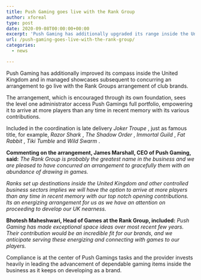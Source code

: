 ```yaml
---
title: Push Gaming goes live with the Rank Group
author: xforeal 
type: post
date: 2020-09-08T00:00:00+00:00
excerpt: 'Push Gaming has additionally upgraded its range inside the United Kingdom and in directed business sectors subsequent to concurring an arrangement to go live with the Rank Groups arrangement of gambling club brands '
url: /push-gaming-goes-live-with-the-rank-group/
categories:
  - news

---
```

Push Gaming has additionally improved its compass inside the United Kingdom and in managed showcases subsequent to concurring an arrangement to go live with the Rank Groups arrangement of club brands. 

The arrangement, which is encouraged through its own foundation, sees the level one administrator access Push Gamings full portfolio, empowering it to arrive at more players than any time in recent memory with its various contributions. 

Included in the coordination is late delivery _Joker Troupe_ , just as famous title, for example, _Razor Shark_ , _The Shadow Order_ , _Immortal Guild_ , _Fat Rabbit_ , _Tiki Tumble_ and _Wild Swarm_ . 

**Commenting on the arrangement, James Marshall, CEO of Push Gaming, said:** _The Rank Group is probably the greatest name in the business and we are pleased to have concurred an arrangement to gracefully them with an abundance of drawing in games._ 

_Ranks set up destinations inside the United Kingdom and other controlled business sectors implies we will have the option to arrive at more players than any time in recent memory with our top notch opening contributions. Its an energizing arrangement for us as we have an attention on proceeding to develop our UK nearness._ 

**Bhotesh Maheshwari, Head of Games at the Rank Group, included:** _Push Gaming has made exceptional space ideas over most recent few years. Their contribution would be an incredible fit for our brands, and we anticipate serving these energizing and connecting with games to our players._ 

Compliance is at the center of Push Gamings tasks and the provider invests heavily in leading the advancement of dependable gaming items inside the business as it keeps on developing as a brand.